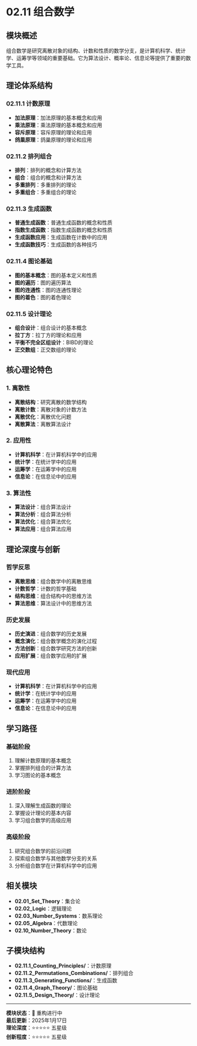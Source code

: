 # 02.11 组合数学

## 模块概述

组合数学是研究离散对象的结构、计数和性质的数学分支，是计算机科学、统计学、运筹学等领域的重要基础。它为算法设计、概率论、信息论等提供了重要的数学工具。

## 理论体系结构

### 02.11.1 计数原理

- **加法原理**：加法原理的基本概念和应用
- **乘法原理**：乘法原理的基本概念和应用
- **容斥原理**：容斥原理的理论和应用
- **鸽巢原理**：鸽巢原理的理论和应用

### 02.11.2 排列组合

- **排列**：排列的概念和计算方法
- **组合**：组合的概念和计算方法
- **多重排列**：多重排列的理论
- **多重组合**：多重组合的理论

### 02.11.3 生成函数

- **普通生成函数**：普通生成函数的概念和性质
- **指数生成函数**：指数生成函数的概念和性质
- **生成函数应用**：生成函数在计数中的应用
- **生成函数技巧**：生成函数的各种技巧

### 02.11.4 图论基础

- **图的基本概念**：图的基本定义和性质
- **图的遍历**：图的遍历算法
- **图的连通性**：图的连通性理论
- **图的着色**：图的着色理论

### 02.11.5 设计理论

- **组合设计**：组合设计的基本概念
- **拉丁方**：拉丁方的理论和应用
- **平衡不完全区组设计**：BIBD的理论
- **正交数组**：正交数组的理论

## 核心理论特色

### 1. 离散性

- **离散结构**：研究离散的数学结构
- **离散计数**：离散对象的计数方法
- **离散优化**：离散优化问题
- **离散算法**：离散算法设计

### 2. 应用性

- **计算机科学**：在计算机科学中的应用
- **统计学**：在统计学中的应用
- **运筹学**：在运筹学中的应用
- **信息论**：在信息论中的应用

### 3. 算法性

- **算法设计**：组合算法设计
- **算法分析**：组合算法分析
- **算法优化**：组合算法优化
- **算法应用**：组合算法应用

## 理论深度与创新

### 哲学反思

- **离散思维**：组合数学中的离散思维
- **计数哲学**：计数的哲学基础
- **结构思维**：组合结构中的思维方法
- **算法思维**：算法设计中的思维方法

### 历史发展

- **历史演进**：组合数学的历史发展
- **概念演化**：组合数学概念的演化过程
- **方法创新**：组合数学研究方法的创新
- **应用扩展**：组合数学应用的扩展

### 现代应用

- **计算机科学**：在计算机科学中的应用
- **统计学**：在统计学中的应用
- **运筹学**：在运筹学中的应用
- **信息论**：在信息论中的应用

## 学习路径

### 基础阶段

1. 理解计数原理的基本概念
2. 掌握排列组合的计算方法
3. 学习图论的基本概念

### 进阶阶段

1. 深入理解生成函数的理论
2. 掌握设计理论的基本内容
3. 学习组合数学的高级应用

### 高级阶段

1. 研究组合数学的前沿问题
2. 探索组合数学与其他数学分支的关系
3. 分析组合数学在计算机科学中的应用

## 相关模块

- **02.01_Set_Theory**：集合论
- **02.02_Logic**：逻辑理论
- **02.03_Number_Systems**：数系理论
- **02.05_Algebra**：代数理论
- **02.10_Number_Theory**：数论

## 子模块结构

- **02.11.1_Counting_Principles/**：计数原理
- **02.11.2_Permutations_Combinations/**：排列组合
- **02.11.3_Generating_Functions/**：生成函数
- **02.11.4_Graph_Theory/**：图论基础
- **02.11.5_Design_Theory/**：设计理论

---

**模块状态**：🚧 重构进行中  
**最后更新**：2025年1月17日  
**理论深度**：⭐⭐⭐⭐⭐ 五星级  
**创新程度**：⭐⭐⭐⭐⭐ 五星级
